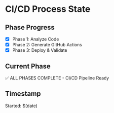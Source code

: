 # CI/CD Process State

## Phase Progress

- [x] Phase 1: Analyze Code
- [x] Phase 2: Generate GitHub Actions  
- [x] Phase 3: Deploy & Validate

## Current Phase
✅ ALL PHASES COMPLETE - CI/CD Pipeline Ready

## Timestamp
Started: $(date)